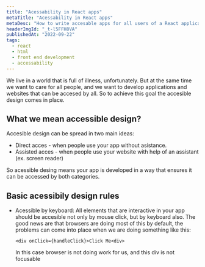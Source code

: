 ```yaml
---
title: "Acessability in React apps"
metaTitle: "Acessability in React apps"
metaDesc: "How to write accesable apps for all users of a React application"
headerImgId: "_t-l5FFH8VA"
publishedAt: "2022-09-22"
tags:
  - react
  - html
  - front end development
  - accessability
---
```


We live in a world that is full of illness, unfortunately. But at the same time we want to care for all people, and we want to develop applications and websites that can be accesed by all. So to achieve this goal the accesible design comes in place.

## What we mean accessible design?

Accesible design can be spread in two main ideas:

- Direct acces - when people use your app without asistance.
- Assisted acces - when people use your website with help of an assistant (ex. screen reader)

So acessible desing means your app is developed in a way that ensures it can be accessed by both categories.

## Basic acessibily design rules

- Acessible by keyboard:
  All elements that are interactive in your app should be accesible not only by mouse click, but by keyboard also. The good news are that browsers are doing most of this by default, the problems can come into place when we are doing something like this:

  ```
  <div onClick={handleClick}>Click Me<div>
  ```

  In this case browser is not doing work for us, and this div is not focusable

